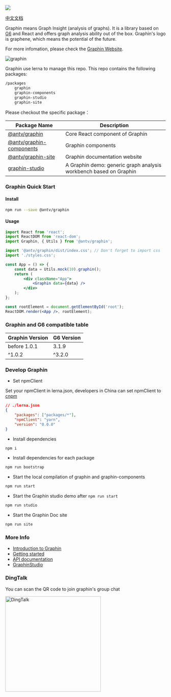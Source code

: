 ![](https://camo.githubusercontent.com/2b77a87432d47fb4f20f5b0bfbdcb2db15775dab/68747470733a2f2f67772e616c697061796f626a656374732e636f6d2f6d646e2f726d735f3030656463622f616674732f696d672f412a456b4a6d52726d754a41674141414141414141414141426b4152516e4151)

[中文文档](./README.cn-ZH.md)

Graphin means Graph Insight (analysis of graphs). It is a library based on [G6](https://github.com/antvis/g6) and React and offers graph analysis ability out of the box. Graphin's logo is graphene, which means the potential of the future.

For more infomation, please check the [Graphin Website](https://graphin.antv.vision/zh).

![graphin](https://gw.alipayobjects.com/mdn/rms_00edcb/afts/img/A*N-5PT6UO9LAAAAAAAAAAAABkARQnAQ)

Graphin use lerna to manage this repo. This repo contains the following packages:

```bash
/packages
    graphin
    graphin-components
    graphin-studio
    graphin-site
```

Please checkout the specific package：

| Package Name                                                                                          | Description                                                       |
| ----------------------------------------------------------------------------------------------------- | ----------------------------------------------------------------- |
| [@antv/graphin](https://github.com/antvis/graphin/tree/master/packages/graphin)                       | Core React component of Graphin                                   |
| [@antv/graphin-components](https://github.com/antvis/graphin/tree/master/packages/graphin-components) | Graphin components                                                |
| [@antv/graphin-site](https://github.com/antvis/graphin/tree/master/packages/graphin-site)             | Graphin documentation website                                     |
| [graphin-studio](https://github.com/antvis/graphin/tree/master/packages/graphin-studio)               | A Graphin demo: generic graph analysis workbench based on Graphin |

### Graphin Quick Start

#### Install

```bash
npm run --save @antv/graphin
```

#### Usage

```jsx
import React from 'react';
import ReactDOM from 'react-dom';
import Graphin, { Utils } from '@antv/graphin';

import '@antv/graphin/dist/index.css'; // Don't forget to import css
import './styles.css';

const App = () => {
    const data = Utils.mock(10).graphin();
    return (
        <div className="App">
            <Graphin data={data} />
        </div>
    );
};

const rootElement = document.getElementById('root');
ReactDOM.render(<App />, rootElement);
```

### Graphin and G6 compatible table

| Graphin Version | G6 Version |
| --------------- | ---------- |
| before 1.0.1    | 3.1.9      |
| ^1.0.2          | ^3.2.0     |

### Develop Graphin

-   Set npmClient

Set your npmClient in lerna.json, developers in China can set npmClient to [cnpm](https://www.npmjs.com/package/cnpm)

```json
// ./lerna.json
{
    "packages": ["packages/*"],
    "npmClient": "yarn",
    "version": "0.0.0"
}
```

-   Install dependencies

```bash
npm i
```

-   Install dependencies for each package

```bash
npm run bootstrap
```

-   Start the local compilation of graphin and graphin-components

```bash
npm run start
```

-   Start the Graphin studio demo after `npm run start`

```bash
npm run studio
```

-   Start the Graphin Doc site

```bash
npm run site
```

### More Info

-   [Introduction to Graphin](https://graphin.antv.vision/zh/docs/manual/introduction)
-   [Getting started](https://graphin.antv.vision/zh/docs/manual/getting-started)
-   [API documentation](https://graphin.antv.vision/zh/docs/api/graphin)
-   [GraphinStudio](https://graphin.antv.vision/zh/GraphinStudio)

### DingTalk

You can scan the QR code to join graphin's group chat

<img src='https://gw.alipayobjects.com/mdn/rms_00edcb/afts/img/A*xlT5ToVNZdYAAAAAAAAAAABkARQnAQ' alt='DingTalk' width= '300px'/>
